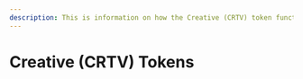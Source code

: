```yaml
---
description: This is information on how the Creative (CRTV) token functions as a utility.
---
```


# Creative \(CRTV\) Tokens

